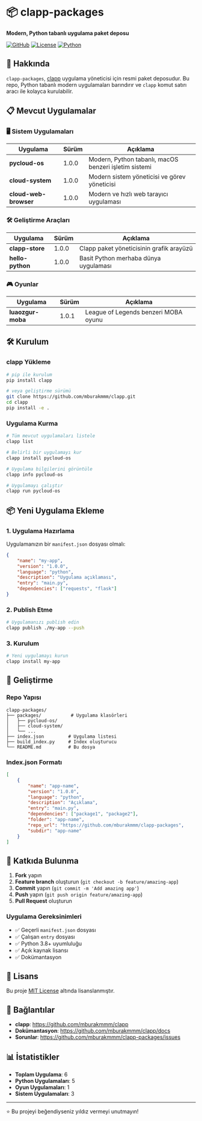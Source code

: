# 📦 clapp-packages

**Modern, Python tabanlı uygulama paket deposu**

[![GitHub](https://img.shields.io/badge/GitHub-clapp--packages-blue.svg)](https://github.com/mburakmmm/clapp-packages)
[![License](https://img.shields.io/badge/License-MIT-green.svg)](LICENSE)
[![Python](https://img.shields.io/badge/Python-3.8+-blue.svg)](https://python.org)

## 🚀 Hakkında

`clapp-packages`, [clapp](https://github.com/mburakmmm/clapp) uygulama yöneticisi için resmi paket deposudur. Bu repo, Python tabanlı modern uygulamaları barındırır ve `clapp` komut satırı aracı ile kolayca kurulabilir.

## 📋 Mevcut Uygulamalar

### 🖥️ Sistem Uygulamaları

| Uygulama | Sürüm | Açıklama |
|----------|-------|----------|
| **pycloud-os** | 1.0.0 | Modern, Python tabanlı, macOS benzeri işletim sistemi |
| **cloud-system** | 1.0.0 | Modern sistem yöneticisi ve görev yöneticisi |
| **cloud-web-browser** | 1.0.0 | Modern ve hızlı web tarayıcı uygulaması |

### 🛠️ Geliştirme Araçları

| Uygulama | Sürüm | Açıklama |
|----------|-------|----------|
| **clapp-store** | 1.0.0 | Clapp paket yöneticisinin grafik arayüzü |
| **hello-python** | 1.0.0 | Basit Python merhaba dünya uygulaması |

### 🎮 Oyunlar

| Uygulama | Sürüm | Açıklama |
|----------|-------|----------|
| **luaozgur-moba** | 1.0.1 | League of Legends benzeri MOBA oyunu |

## 🛠️ Kurulum

### clapp Yükleme

```bash
# pip ile kurulum
pip install clapp

# veya geliştirme sürümü
git clone https://github.com/mburakmmm/clapp.git
cd clapp
pip install -e .
```

### Uygulama Kurma

```bash
# Tüm mevcut uygulamaları listele
clapp list

# Belirli bir uygulamayı kur
clapp install pycloud-os

# Uygulama bilgilerini görüntüle
clapp info pycloud-os

# Uygulamayı çalıştır
clapp run pycloud-os
```

## 📦 Yeni Uygulama Ekleme

### 1. Uygulama Hazırlama

Uygulamanızın bir `manifest.json` dosyası olmalı:

```json
{
    "name": "my-app",
    "version": "1.0.0",
    "language": "python",
    "description": "Uygulama açıklaması",
    "entry": "main.py",
    "dependencies": ["requests", "flask"]
}
```

### 2. Publish Etme

```bash
# Uygulamanızı publish edin
clapp publish ./my-app --push
```

### 3. Kurulum

```bash
# Yeni uygulamayı kurun
clapp install my-app
```

## 🔧 Geliştirme

### Repo Yapısı

```
clapp-packages/
├── packages/           # Uygulama klasörleri
│   ├── pycloud-os/
│   ├── cloud-system/
│   └── ...
├── index.json         # Uygulama listesi
├── build_index.py     # Index oluşturucu
└── README.md          # Bu dosya
```

### Index.json Formatı

```json
[
    {
        "name": "app-name",
        "version": "1.0.0",
        "language": "python",
        "description": "Açıklama",
        "entry": "main.py",
        "dependencies": ["package1", "package2"],
        "folder": "app-name",
        "repo_url": "https://github.com/mburakmmm/clapp-packages",
        "subdir": "app-name"
    }
]
```

## 🤝 Katkıda Bulunma

1. **Fork** yapın
2. **Feature branch** oluşturun (`git checkout -b feature/amazing-app`)
3. **Commit** yapın (`git commit -m 'Add amazing app'`)
4. **Push** yapın (`git push origin feature/amazing-app`)
5. **Pull Request** oluşturun

### Uygulama Gereksinimleri

- ✅ Geçerli `manifest.json` dosyası
- ✅ Çalışan `entry` dosyası
- ✅ Python 3.8+ uyumluluğu
- ✅ Açık kaynak lisansı
- ✅ Dokümantasyon

## 📝 Lisans

Bu proje [MIT License](LICENSE) altında lisanslanmıştır.

## 🔗 Bağlantılar

- **clapp**: https://github.com/mburakmmm/clapp
- **Dokümantasyon**: https://github.com/mburakmmm/clapp/docs
- **Sorunlar**: https://github.com/mburakmmm/clapp-packages/issues

## 📊 İstatistikler

- **Toplam Uygulama**: 6
- **Python Uygulamaları**: 5
- **Oyun Uygulamaları**: 1
- **Sistem Uygulamaları**: 3

---

⭐ Bu projeyi beğendiyseniz yıldız vermeyi unutmayın! 